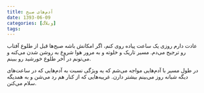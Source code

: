 ```yaml
---
title: آدم‌های صبح
date: 1393-06-09
categories: [وبلاگ]
tags:
---
```


عادت دارم روزی یک ساعت پیاده روی کنم، اگر امکانش باشه صبح‌ها قبل از طلوع آفتاب رو ترجیح می‌دم. مسیر تاریک و خلوته و به مرور هوا شروع به روشن شدن می‌کنه و می‌تونم در آخر طلوع خورشید رو ببینم.

در طول مسیر با آدم‌هایی مواجه می‌شم که یه ویژگی نسبت به آدم‌هایی که در ساعت‌های دیگه شبانه روز می‌بینم بیشتر دارن. غریبه‌هایی که از کنار هم رد می‌شن و به همدیگه سلام می‌کنن.
